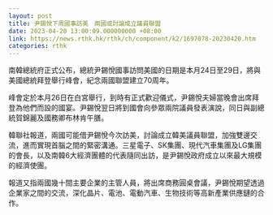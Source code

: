 ```yaml
---
layout: post
title: 尹錫悅下周國事訪美　兩國或討論成立議員聯盟
date: 2023-04-20 13:00:09.000000000 +08:00
link: https://news.rthk.hk/rthk/ch/component/k2/1697078-20230420.htm
categories: rthk
---
```


南韓總統府正式公布，總統尹錫悅國事訪問美國的日期是本月24日至29日，將與美國總統拜登舉行峰會，紀念兩國聯盟建立70周年。

峰會定於本月26日在白宮舉行，到時有正式歡迎儀式，尹錫悅夫婦當晚會出席拜登為他們而設的國宴。尹錫悅翌日將到國會向參眾兩院議員發表演說，同日與副總統賀錦麗及國務卿布林肯午膳。

韓聯社報道，兩國可能借尹錫悅今次訪美，討論成立韓美議員聯盟，加強雙邊交流，進而實現首腦之間的緊密溝通。三星電子、SK集團、現代汽車集團及LG集團的會長，以及南韓6大經濟團體的代表隨同出訪，是尹錫悅政府成立以來最大規模的經濟使團。

報道又指兩國幾十間主要企業的主管人員，將出席商務圓桌會議，尹錫悅期望透過企業家之間的交流，深化晶片、電池、電動汽車、生物技術等高新產業供應鏈的合作。
